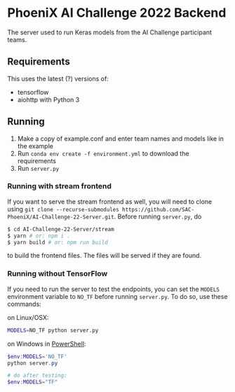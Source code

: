 # PhoeniX AI Challenge 2022 Backend

The server used to run Keras models from the AI Challenge participant teams.

## Requirements

This uses the latest (?) versions of:
- tensorflow
- aiohttp
with Python 3

## Running
1. Make a copy of example.conf and enter team names and models like in the example
2. Run `conda env create -f environment.yml` to download the requirements
3. Run `server.py`

### Running with stream frontend
If you want to serve the stream frontend as well, you will need to clone using `git clone --recurse-submodules https://github.com/SAC-PhoeniX/AI-Challenge-22-Server.git`. Before running `server.py`, do
```sh
$ cd AI-Challenge-22-Server/stream
$ yarn # or: npm i .
$ yarn build # or: npm run build
```
to build the frontend files. The files will be served if they are found.

### Running without TensorFlow

If you need to run the server to test the endpoints, you can set the `MODELS` environment variable to `NO_TF` before running `server.py`. To do so, use these commands:

on Linux/OSX:
```bash
MODELS=NO_TF python server.py
```

on Windows in [PowerShell](https://stackoverflow.com/questions/1420719/powershell-setting-an-environment-variable-for-a-single-command-only):
```powershell
$env:MODELS='NO_TF'
python server.py

# do after testing:
$env:MODELS="TF"
```
